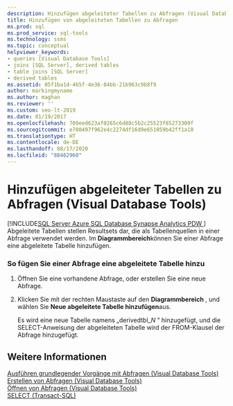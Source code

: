 ```yaml
---
description: Hinzufügen abgeleiteter Tabellen zu Abfragen (Visual Database Tools)
title: Hinzufügen von abgeleiteten Tabellen zu Abfragen
ms.prod: sql
ms.prod_service: sql-tools
ms.technology: ssms
ms.topic: conceptual
helpviewer_keywords:
- queries [Visual Database Tools]
- joins [SQL Server], derived tables
- table joins [SQL Server]
- derived tables
ms.assetid: 05f1ba1d-465f-4e36-84bb-21b963c9b8f9
author: markingmyname
ms.author: maghan
ms.reviewer: ''
ms.custom: seo-lt-2019
ms.date: 01/19/2017
ms.openlocfilehash: 709eed623af0265c6d88c5b2c25523f85273309f
ms.sourcegitcommit: e700497f962e4c2274df16d9e651059b42ff1a10
ms.translationtype: HT
ms.contentlocale: de-DE
ms.lasthandoff: 08/17/2020
ms.locfileid: "88462960"
---
```

# <a name="add-derived-tables-to-queries-visual-database-tools"></a>Hinzufügen abgeleiteter Tabellen zu Abfragen (Visual Database Tools)

[!INCLUDE[SQL Server Azure SQL Database Synapse Analytics PDW ](../../includes/applies-to-version/sql-asdb-asdbmi-asa-pdw.md)]
Abgeleitete Tabellen stellen Resultsets dar, die als Tabellenquellen in einer Abfrage verwendet werden. Im **Diagrammbereich**können Sie einer Abfrage eine abgeleitete Tabelle hinzufügen.  
  
### <a name="to-add-a-derived-table-to-a-query"></a>So fügen Sie einer Abfrage eine abgeleitete Tabelle hinzu  
  
1.  Öffnen Sie eine vorhandene Abfrage, oder erstellen Sie eine neue Abfrage.  
  
2.  Klicken Sie mit der rechten Maustaste auf den **Diagrammbereich** , und wählen Sie **Neue abgeleitete Tabelle hinzufügen**aus.  
  
    Es wird eine neue Tabelle namens „derivedtbl_*N* “ hinzugefügt, und die SELECT-Anweisung der abgeleiteten Tabelle wird der FROM-Klausel der Abfrage hinzugefügt.  
  
## <a name="see-also"></a>Weitere Informationen  
[Ausführen grundlegender Vorgänge mit Abfragen &#40;Visual Database Tools&#41;](../../ssms/visual-db-tools/perform-basic-operations-with-queries-visual-database-tools.md)  
[Erstellen von Abfragen &#40;Visual Database Tools&#41;](../../ssms/visual-db-tools/create-queries-visual-database-tools.md)  
[Öffnen von Abfragen &#40;Visual Database Tools&#41;](../../ssms/visual-db-tools/open-queries-visual-database-tools.md)  
[SELECT (Transact-SQL)](https://msdn.microsoft.com/dc85caea-54d1-49af-b166-f3aa2f3a93d0)  
  
